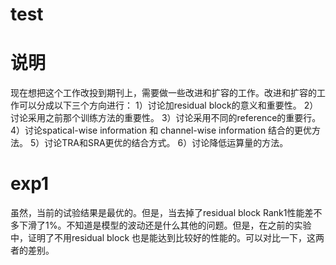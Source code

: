 # test

# 说明
现在想把这个工作改投到期刊上，需要做一些改进和扩容的工作。改进和扩容的工作可以分成以下三个方向进行：
1）讨论加residual block的意义和重要性。
2）讨论采用之前那个训练方法的重要性。
3）讨论采用不同的reference的重要行。
4）讨论spatical-wise information 和 channel-wise information 结合的更优方法。
5）讨论TRA和SRA更优的结合方式。
6）讨论降低运算量的方法。

# exp1

虽然，当前的试验结果是最优的。但是，当去掉了residual block Rank1性能差不多下滑了1%。不知道是模型的波动还是什么其他的问题。但是，在之前的实验中，证明了不用residual block 也是能达到比较好的性能的。可以对比一下，这两者的差别。


# 
